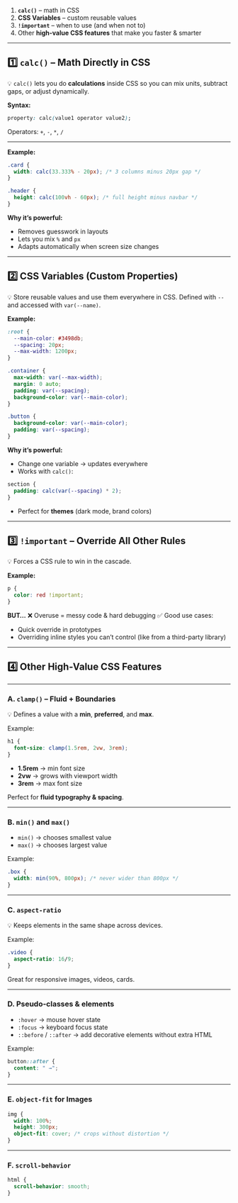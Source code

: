 1. **`calc()`** – math in CSS
2. **CSS Variables** – custom reusable values
3. **`!important`** – when to use (and when not to)
4. Other **high-value CSS features** that make you faster & smarter

---

## **1️⃣ `calc()` – Math Directly in CSS**

💡 `calc()` lets you do **calculations** inside CSS so you can mix units, subtract gaps, or adjust dynamically.

**Syntax:**

```css
property: calc(value1 operator value2);
```

Operators: `+`, `-`, `*`, `/`

---

**Example:**

```css
.card {
  width: calc(33.333% - 20px); /* 3 columns minus 20px gap */
}

.header {
  height: calc(100vh - 60px); /* full height minus navbar */
}
```

**Why it’s powerful:**

- Removes guesswork in layouts
- Lets you mix `%` and `px`
- Adapts automatically when screen size changes

---

## **2️⃣ CSS Variables (Custom Properties)**

💡 Store reusable values and use them everywhere in CSS.
Defined with `--` and accessed with `var(--name)`.

**Example:**

```css
:root {
  --main-color: #3498db;
  --spacing: 20px;
  --max-width: 1200px;
}

.container {
  max-width: var(--max-width);
  margin: 0 auto;
  padding: var(--spacing);
  background-color: var(--main-color);
}

.button {
  background-color: var(--main-color);
  padding: var(--spacing);
}
```

**Why it’s powerful:**

- Change one variable → updates everywhere
- Works with `calc()`:

```css
section {
  padding: calc(var(--spacing) * 2);
}
```

- Perfect for **themes** (dark mode, brand colors)

---

## **3️⃣ `!important` – Override All Other Rules**

💡 Forces a CSS rule to win in the cascade.

**Example:**

```css
p {
  color: red !important;
}
```

**BUT…**
❌ Overuse = messy code & hard debugging
✅ Good use cases:

- Quick override in prototypes
- Overriding inline styles you can’t control (like from a third-party library)

---

## **4️⃣ Other High-Value CSS Features**

---

### **A. `clamp()` – Fluid + Boundaries**

💡 Defines a value with a **min**, **preferred**, and **max**.

Example:

```css
h1 {
  font-size: clamp(1.5rem, 2vw, 3rem);
}
```

- **1.5rem** → min font size
- **2vw** → grows with viewport width
- **3rem** → max font size

Perfect for **fluid typography & spacing**.

---

### **B. `min()` and `max()`**

- `min()` → chooses smallest value
- `max()` → chooses largest value

Example:

```css
.box {
  width: min(90%, 800px); /* never wider than 800px */
}
```

---

### **C. `aspect-ratio`**

💡 Keeps elements in the same shape across devices.

Example:

```css
.video {
  aspect-ratio: 16/9;
}
```

Great for responsive images, videos, cards.

---

### **D. Pseudo-classes & elements**

- `:hover` → mouse hover state
- `:focus` → keyboard focus state
- `::before` / `::after` → add decorative elements without extra HTML

Example:

```css
button::after {
  content: " →";
}
```

---

### **E. `object-fit` for Images**

```css
img {
  width: 100%;
  height: 300px;
  object-fit: cover; /* crops without distortion */
}
```

---

### **F. `scroll-behavior`**

```css
html {
  scroll-behavior: smooth;
}
```
